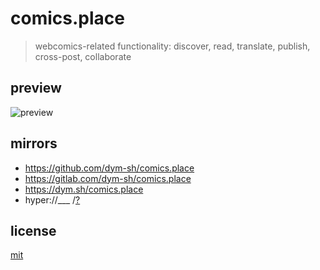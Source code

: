 # comics.place

> webcomics-related functionality: discover, read, translate, publish, cross-post, collaborate


## preview
![preview](./preview.png)


## mirrors
- https://github.com/dym-sh/comics.place
- https://gitlab.com/dym-sh/comics.place
- https://dym.sh/comics.place
- hyper://___ /[?](https://beakerbrowser.com)


## license
[mit](./license)
